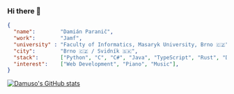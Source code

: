 ### Hi there 👋

```json
{
  "name":        "Damián Paranič",
  "work":        "Jamf",
  "university" : "Faculty of Informatics, Masaryk University, Brno 🇨🇿",
  "city":        "Brno 🇨🇿 / Svidník 🇸🇰",
  "stack":       ["Python", "C", "C#", "Java", "TypeScript", "Rust", "Dart", "PHP", "MySQL", "HTML", "CSS", "..."],
  "interest":    ["Web Development", "Piano", "Music"],
}
```

[![Damuso's GitHub stats](https://github-readme-stats.vercel.app/api?username=damuso&show_icons=true&theme=github_dark&count_private=true&hide=stars,issues)](https://github.com/anuraghazra/github-readme-stats)


